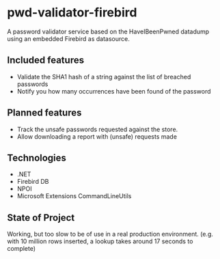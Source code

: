 # pwd-validator-firebird
A password validator service based on the HaveIBeenPwned datadump using an embedded Firebird as datasource.

## Included features
* Validate the SHA1 hash of a string against the list of breached passwords
* Notify you how many occurrences have been found of the password

## Planned features
* Track the unsafe passwords requested against the store.
* Allow downloading a report with (unsafe) requests made

## Technologies
* .NET
* Firebird DB
* NPOI
* Microsoft Extensions CommandLineUtils

## State of Project
Working, but too slow to be of use in a real production environment. 
(e.g. with 10 million rows inserted, a lookup takes around 17 seconds to complete)
